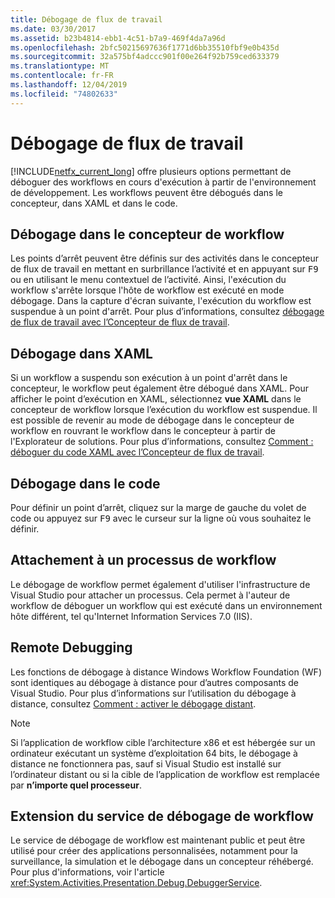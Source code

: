 ```yaml
---
title: Débogage de flux de travail
ms.date: 03/30/2017
ms.assetid: b23b4814-ebb1-4c51-b7a9-469f4da7a96d
ms.openlocfilehash: 2bfc50215697636f1771d6bb35510fbf9e0b435d
ms.sourcegitcommit: 32a575bf4adccc901f00e264f92b759ced633379
ms.translationtype: MT
ms.contentlocale: fr-FR
ms.lasthandoff: 12/04/2019
ms.locfileid: "74802633"
---
```

# <a name="debugging-workflows"></a>Débogage de flux de travail

[!INCLUDE[netfx_current_long](../../../includes/netfx-current-long-md.md)] offre plusieurs options permettant de déboguer des workflows en cours d'exécution à partir de l'environnement de développement. Les workflows peuvent être débogués dans le concepteur, dans XAML et dans le code.

## <a name="debugging-in-the-workflow-designer"></a>Débogage dans le concepteur de workflow

Les points d’arrêt peuvent être définis sur des activités dans le concepteur de flux de travail en mettant en surbrillance l’activité et en appuyant sur <kbd>F9</kbd> ou en utilisant le menu contextuel de l’activité. Ainsi, l'exécution du workflow s'arrête lorsque l'hôte de workflow est exécuté en mode débogage. Dans la capture d'écran suivante, l'exécution du workflow est suspendue à un point d'arrêt. Pour plus d’informations, consultez [débogage de flux de travail avec l’Concepteur de flux de travail](/visualstudio/workflow-designer/debugging-workflows-with-the-workflow-designer).

## <a name="debugging-in-xaml"></a>Débogage dans XAML

Si un workflow a suspendu son exécution à un point d'arrêt dans le concepteur, le workflow peut également être débogué dans XAML. Pour afficher le point d’exécution en XAML, sélectionnez **vue XAML** dans le concepteur de workflow lorsque l’exécution du workflow est suspendue. Il est possible de revenir au mode de débogage dans le concepteur de workflow en rouvrant le workflow dans le concepteur à partir de l'Explorateur de solutions. Pour plus d’informations, consultez [Comment : déboguer du code XAML avec l’Concepteur de flux de travail](/visualstudio/workflow-designer/how-to-debug-xaml-with-the-workflow-designer).

## <a name="debugging-in-code"></a>Débogage dans le code

Pour définir un point d’arrêt, cliquez sur la marge de gauche du volet de code ou appuyez sur <kbd>F9</kbd> avec le curseur sur la ligne où vous souhaitez le définir.

## <a name="attaching-to-a-workflow-process"></a>Attachement à un processus de workflow

Le débogage de workflow permet également d'utiliser l'infrastructure de Visual Studio pour attacher un processus. Cela permet à l'auteur de workflow de déboguer un workflow qui est exécuté dans un environnement hôte différent, tel qu'Internet Information Services 7.0 (IIS).

## <a name="remote-debugging"></a>Remote Debugging

Les fonctions de débogage à distance Windows Workflow Foundation (WF) sont identiques au débogage à distance pour d’autres composants de Visual Studio. Pour plus d’informations sur l’utilisation du débogage à distance, consultez [Comment : activer le débogage distant](https://docs.microsoft.com/previous-versions/visualstudio/visual-studio-2010/febz73k0(v=vs.100)).

> [!NOTE]
> Si l’application de workflow cible l’architecture x86 et est hébergée sur un ordinateur exécutant un système d’exploitation 64 bits, le débogage à distance ne fonctionnera pas, sauf si Visual Studio est installé sur l’ordinateur distant ou si la cible de l’application de workflow est remplacée par **n’importe quel processeur**.

## <a name="extending-the-workflow-debugging-service"></a>Extension du service de débogage de workflow

Le service de débogage de workflow est maintenant public et peut être utilisé pour créer des applications personnalisées, notamment pour la surveillance, la simulation et le débogage dans un concepteur réhébergé. Pour plus d'informations, voir l'article <xref:System.Activities.Presentation.Debug.DebuggerService>.
